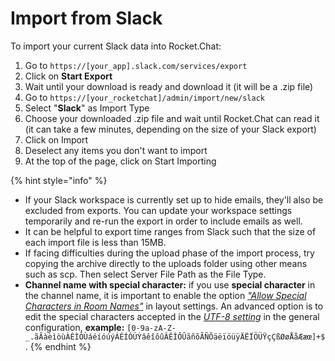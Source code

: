 # Import from Slack

To import your current Slack data into Rocket.Chat:

1. Go to `https://[your_app].slack.com/services/export`
2. Click on **Start Export**
3. Wait until your download is ready and download it (it will be a .zip file)
4. Go to `https://[your_rocketchat]/admin/import/new/slack`
5. Select "**Slack**" as Import Type
6. Choose your downloaded .zip file and wait until Rocket.Chat can read it (it can take a few minutes, depending on the size of your Slack export)
7. Click on Import
8. Deselect any items you don't want to import
9. At the top of the page, click on Start Importing



{% hint style="info" %}
* If your Slack workspace is currently set up to hide emails, they'll also be excluded from exports. You can update your workspace settings temporarily and re-run the export in order to include emails as well.
* It can be helpful to export time ranges from Slack such that the size of each import file is less than 15MB.
* If facing difficulties during the upload phase of the import process, try copying the archive directly to the uploads folder using other means such as scp. Then select Server File Path as the File Type.
* **Channel name with special character:** if you use **special character** in the channel name, it is important to enable the option _["Allow Special Characters in Room Names"](https://docs.rocket.chat/use-rocket.chat/workspace-administration/settings/layout#user-interface)_ in layout settings. An advanced option is to edit the special characters accepted in the _[UTF-8 setting](https://docs.rocket.chat/use-rocket.chat/workspace-administration/settings/general#utf8)_ in the general configuration, **example:** `[0-9a-zA-Z-_.ãÃàèìòùÀÈÌÒÙáéíóúýÁÉÍÓÚÝâêîôûÂÊÎÔÛãñõÃÑÕäëïöüÿÄËÏÖÜŸçÇßØøÅåÆæœ]+$`.
{% endhint %}
